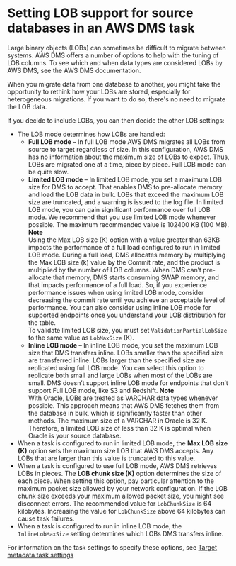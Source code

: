 # Setting LOB support for source databases in an AWS DMS task<a name="CHAP_Tasks.LOBSupport"></a>

Large binary objects \(LOBs\) can sometimes be difficult to migrate between systems\. AWS DMS offers a number of options to help with the tuning of LOB columns\. To see which and when data types are considered LOBs by AWS DMS, see the AWS DMS documentation\.

When you migrate data from one database to another, you might take the opportunity to rethink how your LOBs are stored, especially for heterogeneous migrations\. If you want to do so, there's no need to migrate the LOB data\.

If you decide to include LOBs, you can then decide the other LOB settings:
+ The LOB mode determines how LOBs are handled:
  + **Full LOB mode** – In full LOB mode AWS DMS migrates all LOBs from source to target regardless of size\. In this configuration, AWS DMS has no information about the maximum size of LOBs to expect\. Thus, LOBs are migrated one at a time, piece by piece\. Full LOB mode can be quite slow\.
  + **Limited LOB mode** – In limited LOB mode, you set a maximum LOB size for DMS to accept\. That enables DMS to pre\-allocate memory and load the LOB data in bulk\. LOBs that exceed the maximum LOB size are truncated, and a warning is issued to the log file\. In limited LOB mode, you can gain significant performance over full LOB mode\. We recommend that you use limited LOB mode whenever possible\. The maximum recommended value is 102400 KB \(100 MB\)\.
**Note**  
Using the Max LOB size \(K\) option with a value greater than 63KB impacts the performance of a full load configured to run in limited LOB mode\. During a full load, DMS allocates memory by multiplying the Max LOB size \(k\) value by the Commit rate, and the product is multiplied by the number of LOB columns\. When DMS can’t pre\-allocate that memory, DMS starts consuming SWAP memory, and that impacts performance of a full load\. So, if you experience performance issues when using limited LOB mode, consider decreasing the commit rate until you achieve an acceptable level of performance\. You can also consider using inline LOB mode for supported endpoints once you understand your LOB distribution for the table\.  
To validate limited LOB size, you must set `ValidationPartialLobSize` to the same value as `LobMaxSize` \(K\)\.
  + **Inline LOB mode** – In inline LOB mode, you set the maximum LOB size that DMS transfers inline\. LOBs smaller than the specified size are transferred inline\. LOBs larger than the specified size are replicated using full LOB mode\. You can select this option to replicate both small and large LOBs when most of the LOBs are small\. DMS doesn’t support inline LOB mode for endpoints that don’t support Full LOB mode, like S3 and Redshift\.
**Note**  
With Oracle, LOBs are treated as VARCHAR data types whenever possible\. This approach means that AWS DMS fetches them from the database in bulk, which is significantly faster than other methods\. The maximum size of a VARCHAR in Oracle is 32 K\. Therefore, a limited LOB size of less than 32 K is optimal when Oracle is your source database\.
+ When a task is configured to run in limited LOB mode, the **Max LOB size \(K\)** option sets the maximum size LOB that AWS DMS accepts\. Any LOBs that are larger than this value is truncated to this value\.
+ When a task is configured to use full LOB mode, AWS DMS retrieves LOBs in pieces\. The **LOB chunk size \(K\)** option determines the size of each piece\. When setting this option, pay particular attention to the maximum packet size allowed by your network configuration\. If the LOB chunk size exceeds your maximum allowed packet size, you might see disconnect errors\. The recommended value for `LobChunkSize` is 64 kilobytes\. Increasing the value for `LobChunkSize` above 64 kilobytes can cause task failures\.
+ When a task is configured to run in inline LOB mode, the `InlineLobMaxSize` setting determines which LOBs DMS transfers inline\.

For information on the task settings to specify these options, see [Target metadata task settings](CHAP_Tasks.CustomizingTasks.TaskSettings.TargetMetadata.md)